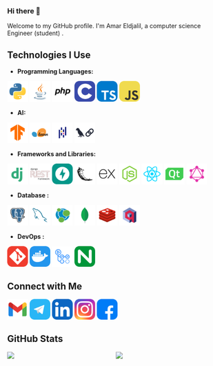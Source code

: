 ### Hi there 👋

Welcome to my GitHub profile. I'm Amar Eldjalil, a computer science Engineer (student) . 


## Technologies I Use
<span>

- **Programming Languages:**
<!-- <img alt="HTML" width="48px" src="icons/HTML.svg" />
<img alt="CSS" width="48px" src="icons/CSS.svg" /> -->
<img alt="Python" width="48px" src="icons/Py.svg" />
<img alt="Java" width="48px" src="icons/Java.svg" />
<img alt="php" width="48px" src="icons/PHP.svg" />
<img alt="C" width="48px" src="icons/C.svg" />
<img alt="TS" width="48px" src="icons/TypeScript.svg" />
<img alt="JS" width="48px" src="icons/JS.svg" />



- **AI:**
  
<img alt="TensorFlow" width="48px" src="icons/TensorFlow.svg" />
<img alt="sklean" width="48px" src="icons/SciKitLearn.svg" />
<img alt="pandas" width="48px" src="icons/pandas.svg" />
<img alt="langchain" width="48px" src="icons/langchain-light.svg" />
  

- **Frameworks and Libraries:**

<img alt="Django" width="48px" src="icons/Dj.svg" />
<img alt="DjangoRest" width="48px" src="icons/Rest.svg" />
<img alt="FastAPI" width="48px" src="icons/FastAPI.svg" />
<img alt="Flask" width="48px" src="icons/Flask.svg" />
<img alt="ExpressJS" width="48px" src="icons/ExpressJS.svg" />
<img alt="node" width="48px" src="icons/NodeJS.svg" />
<img alt="React" width="48px" src="icons/React.svg" />
<img alt="pyqt6" width="48px" src="icons/QT.svg" />
<img alt="Graphql" width="48px" src="icons/GraphQL.svg" />

- **Database :**

<img alt="PostgresSQL" width="48px" src="icons/PSQL.svg" />
<img alt="MySQL" width="48px" src="icons/MySQL.svg" />
<img alt="Neo4j" width="48px" src="icons/Neo4j.svg" />
<img alt="MongoDB" width="48px" src="icons/MongoDB.svg" />
<img alt="Redis" width="48px" src="icons/Redis.svg" />
<img alt="Qdrant" width="48px" src="icons/qdrant-light.svg" />

- **DevOps :**

<img alt="Git" width="48px" src="icons/Git.svg" />
<img alt="Docker" width="48px" src="icons/Docker.svg" />
<img alt="Github-actions" width="48px" src="icons/githubactions-light.svg" />
<img alt="Nginx" width="48px" src="icons/Nginx.svg" />
</span>



## Connect with Me
[<img alt="gmail" width="48px" src="icons/social-media/Gmail.svg" />](mailto:amarbouakaz91@gmail.com)
[<img alt="Telegram" width="48px" src="icons/social-media/Telegram.svg" />](https://t.me/B_AJ_Amar)
[<img alt="linkedin" width="48px" src="icons/social-media/Linkedin.svg" />](https://www.linkedin.com/in/b-aj-amar/)
[<img alt="instagram" width="48px" src="icons/social-media/Instagram.svg" />](https://www.instagram.com/b_aj_amar/)
[<img alt="facebook" width="48px" src="icons/social-media/Facebook.svg" />](https://www.facebook.com/B.Amar.ADj/)


## GitHub Stats
<img align="left" width="50%" src="https://github-readme-stats.vercel.app/api?username=B-AJ-Amar&show_icons=true&theme=dark" />
<img align="left" width="45%" src="https://github-readme-stats.vercel.app/api/top-langs/?username=B-AJ-Amar&theme=dark&layout=compact" />

<!--
**Bkz-Amar/Bkz-Amar** is a ✨ _special_ ✨ repository because its `README.md` (this file) appears on your GitHub profile.
Here are some ideas to get you started:
<!--
- 🔭 I’m currently working on ...
- 🌱 I’m currently learning ...
- 👯 I’m looking to collaborate on ...
- 🤔 I’m looking for help with ...
- 💬 Ask me about ...
- 📫 How to reach me: amarbouakaz91
- 😄 Pronouns: ...
- ⚡ Fun fact: ...
-->



